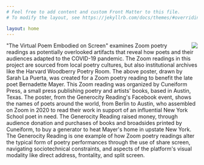 ```yaml
---
# Feel free to add content and custom Front Matter to this file.
# To modify the layout, see https://jekyllrb.com/docs/themes/#overriding-theme-defaults

layout: home
---
```

<img align="right" src="https://user-images.githubusercontent.com/70542175/217359538-5bcfc442-0165-474e-a618-6456cd2283b7.jpeg"/>


<p> "The Virtual Poem Embodied on Screen" examines Zoom poetry readings as potentially overlooked artifacts that reveal how poets and their audiences adapted to the COVID-19 pandemic. The Zoom readings in this project are sourced from local poetry cultures, but also institutional archives like the Harvard Woodberry Poetry Room. The above poster, drawn by Sarah La Puerta, was created for a Zoom poetry reading to benefit the late poet Bernadette Mayer. This Zoom reading was organized by Cuneiform Press, a small press publishing poetry and artists' books, based in Austin, Texas. The poster, from the Generocity Reading's Facebook event, shows the names of poets around the world, from Berlin to Austin, who assembled on Zoom in 2020 to read their work in support of an influential New York School poet in need. The Generocity Reading raised money, through audience donation and purchases of books and broadsides printed by Cuneiform, to buy a generator to heat Mayer's home in upstate New York. The Generocity Reading is one example of how Zoom poetry readings alter the typical form of poetry performances through the use of share screen, navigating sociotechnical constraints, and aspects of the platform's visual modality like direct address, frontality, and split screen.</p>
